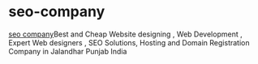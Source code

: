 seo-company
===========

<a href="http://epsinfotech.in/">seo company</a>Best and Cheap Website designing , Web Development , Expert Web designers , SEO Solutions, Hosting and Domain Registration Company in Jalandhar Punjab India
